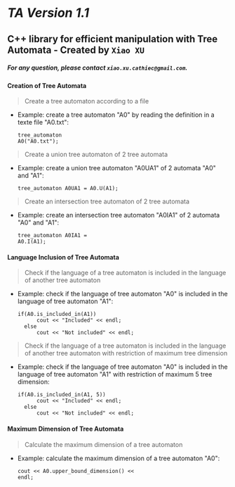 # ***TA Version 1.1***

## C++ library for efficient manipulation with Tree Automata - Created by `Xiao XU`

##### For any question, please contact `xiao.xu.cathiec@gmail.com`.

#### Creation of Tree Automata
> Create a tree automaton according to a file
* Example: create a tree automaton "A0" by reading the definition in a texte file "A0.txt":
        <pre><code>tree_automaton A0("A0.txt");</code></pre>

> Create a union tree automaton of 2 tree automata
* Example: create a union tree automaton "A0UA1" of 2 automata "A0" and "A1":
        <pre><code>tree_automaton A0UA1 = A0.U(A1);</code></pre>

> Create an intersection tree automaton of 2 tree automata
* Example: create an intersection tree automaton "A0IA1" of 2 automata "A0" and "A1":
        <pre><code>tree_automaton A0IA1 = A0.I(A1);</code></pre>

#### Language Inclusion of Tree Automata
> Check if the language of a tree automaton is included in the language of another tree automaton
* Example: check if the language of tree automaton "A0" is included in the language of tree automaton "A1":
	<pre><code>if(A0.is_included_in(A1))
	    cout << "Included" << endl;
	else
	    cout << "Not included" << endl;</code></pre>

> Check if the language of a tree automaton is included in the language of another tree automaton with restriction of maximum tree dimension
* Example: check if the language of tree automaton "A0" is included in the language of tree automaton "A1" with restriction of maximum 5 tree dimension:
	<pre><code>if(A0.is_included_in(A1, 5))
	    cout << "Included" << endl;
	else
	    cout << "Not included" << endl;</code></pre>

#### Maximum Dimension of Tree Automata
> Calculate the maximum dimension of a tree automaton
* Example: calculate the maximum dimension of a tree automaton "A0":
        <pre><code>cout << A0.upper_bound_dimension() << endl;</code></pre>
